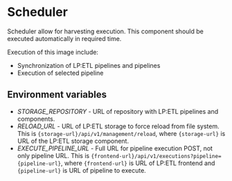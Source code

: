 # Scheduler 
Scheduler allow for harvesting execution.
This component should be executed automatically in required time.

Execution of this image include:
 * Synchronization of LP:ETL pipelines and pipelines
 * Execution of selected pipeline

## Environment variables
 * *STORAGE_REPOSITORY* - URL of repository with LP:ETL pipelines and components.
 * *RELOAD_URL* - URL of LP:ETL storage to force reload from file system. 
   This is ```{storage-url}/api/v1/management/reload```, where ```{storage-url}``` is URL of the LP:ETL storage component.
 * *EXECUTE_PIPELINE_URL* - Full URL for pipeline execution POST, not only pipeline URL.
   This is ```{frontend-url}/api/v1/executions?pipeline={pipeline-url}```, where ```{frontend-url}``` is URL of LP:ETL frontend and ```{pipeline-url}``` is URL of pipeline to execute.

